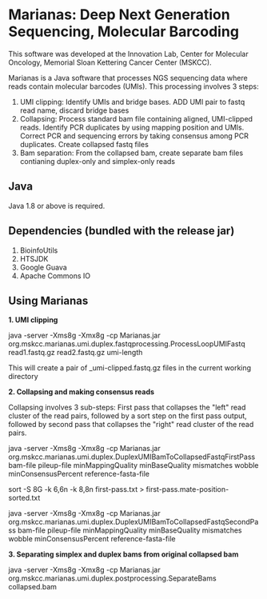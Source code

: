 # Marianas: Deep Next Generation Sequencing, Molecular Barcoding


This software was developed at the Innovation Lab, Center for Molecular Oncology, Memorial Sloan Kettering Cancer Center (MSKCC).

Marianas is a Java software that processes NGS sequencing data where reads contain molecular barcodes (UMIs). This processing involves 3 steps:
1. UMI clipping: Identify UMIs and bridge bases. ADD UMI pair to fastq read name, discard bridge bases
2. Collapsing: Process standard bam file containing aligned, UMI-clipped reads. Identify PCR duplicates by using mapping position and UMIs. Correct PCR and sequencing errors by taking consensus among PCR duplicates. Create collapsed fastq files
3. Bam separation: From the collapsed bam, create separate bam files contianing duplex-only and simplex-only reads



## Java

Java 1.8 or above is required.

## Dependencies (bundled with the release jar)

1. BioinfoUtils
2. HTSJDK
3. Google Guava
4. Apache Commons IO


## Using Marianas

**1. UMI clipping**

java -server -Xms8g -Xmx8g -cp Marianas.jar org.mskcc.marianas.umi.duplex.fastqprocessing.ProcessLoopUMIFastq read1.fastq.gz read2.fastq.gz umi-length

This will create a pair of _umi-clipped.fastq.gz files in the current working directory


**2. Collapsing and making consensus reads**


Collapsing involves 3 sub-steps: First pass that collapses the "left" read cluster of the read pairs, followed by a sort step on the first pass output, followed by second pass that collapses the "right" read cluster of the read pairs.

  
java -server -Xms8g -Xmx8g -cp Marianas.jar org.mskcc.marianas.umi.duplex.DuplexUMIBamToCollapsedFastqFirstPass bam-file pileup-file minMappingQuality minBaseQuality mismatches wobble minConsensusPercent reference-fasta-file

sort -S 8G -k 6,6n -k 8,8n first-pass.txt > first-pass.mate-position-sorted.txt

java -server -Xms8g -Xmx8g -cp Marianas.jar org.mskcc.marianas.umi.duplex.DuplexUMIBamToCollapsedFastqSecondPass bam-file pileup-file minMappingQuality minBaseQuality mismatches wobble minConsensusPercent reference-fasta-file


**3. Separating simplex and duplex bams from original collapsed bam**

java -server -Xms8g -Xmx8g -cp Marianas.jar org.mskcc.marianas.umi.duplex.postprocessing.SeparateBams collapsed.bam





